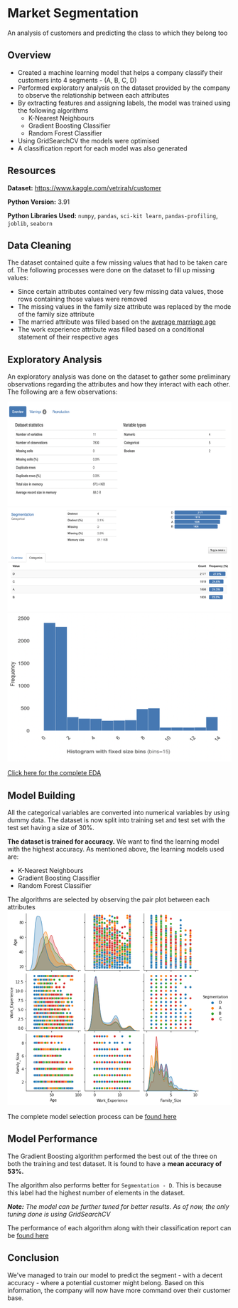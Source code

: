 # Market Segmentation
An analysis of customers and predicting the class to which they belong too

## Overview
- Created a machine learning model that helps a company classify their customers into 4 segments - (A, B, C, D)
- Performed exploratory analysis on the dataset provided by the company to observe the relationship between each attributes
- By extracting features and assigning labels, the model was trained using the following algorithms
  - K-Nearest Neighbours
  - Gradient Boosting Classifier
  - Random Forest Classifier
- Using GridSearchCV the models were optimised
- A classification report for each model was also generated

## Resources
**Dataset:** https://www.kaggle.com/vetrirah/customer

**Python Version:** 3.91

**Python Libraries Used:** `numpy`, `pandas`, `sci-kit learn`, `pandas-profiling`, `joblib`, `seaborn`

## Data Cleaning

The dataset contained quite a few missing values that had to be taken care of. The following processes were done on the dataset to fill up missing values:
- Since certain attributes contained very few missing data values, those rows containing those values were removed
- The missing values in the family size attribute was replaced by the mode of the family size attribute
- The married attribute was filled based on the [average marriage age](https://en.wikipedia.org/wiki/List_of_countries_by_age_at_first_marriage)
- The work experience attribute was filled based on a conditional statement of their respective ages

## Exploratory Analysis
An exploratory analysis was done on the dataset to gather some preliminary observations regarding the attributes and how they interact with each other. The following are a few observations:

<img src="https://github.com/kk1708/market-segmentation-analysis/blob/main/images/overview.png" height="234" width="690">
<img src="https://github.com/kk1708/market-segmentation-analysis/blob/main/images/segmentation%20details.png" height="234" width="690">
<img src="https://github.com/kk1708/market-segmentation-analysis/blob/main/images/work_experience%20histogram.png" height="333" width="520">


[Click here for the complete EDA](https://github.com/kk1708/market-segmentation-analysis/blob/main/Exploratory_Analysis/training_AFTER.html)

## Model Building

All the categorical variables are converted into numerical variables by using dummy data. The dataset is now split into training set and test set with the test set having a size of 30%.

**The dataset is trained for accuracy.** We want to find the learning model with the highest accuracy. As mentioned above, the learning models used are:
- K-Nearest Neighbours
- Gradient Boosting Classifier
- Random Forest Classifier

The algorithms are selected by observing the pair plot between each attributes
<img src="https://github.com/kk1708/market-segmentation-analysis/blob/main/images/pair%20plot.png">

The complete model selection process can be [found here](https://github.com/kk1708/market-segmentation-analysis/blob/main/Model_Building/model_selection.ipynb)

## Model Performance
The Gradient Boosting algorithm performed the best out of the three on both the training and test dataset. It is found to have a **mean accuracy of 53%.**

The algorithm also performs better for `Segmentation - D`. This is because this label had the highest number of elements in the dataset.

**_Note:_** _The model can be further tuned for better results. As of now, the only tuning done is using GridSearchCV_

The performance of each algorithm along with their classification report can be [found here](https://github.com/kk1708/market-segmentation-analysis/blob/main/Model_Building/model_analysis.ipynb)

## Conclusion
We've managed to train our model to predict the segment - with a decent accuracy - where a potential customer might belong. Based on this information, the company will now have more command over their customer base.
